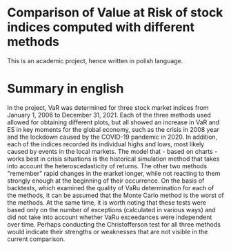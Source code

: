 # Comparison of Value at Risk of stock indices computed with different methods

This is an academic project, hence written in polish language.

# Summary in english

In the project, VaR was determined for three stock market indices from January 1, 2006 to December 31, 2021. Each of the three methods used allowed for obtaining different plots, but all showed an increase in VaR and ES in key moments for the global economy, such as the crisis in 2008 year and the lockdown caused by the COVID-19 pandemic in 2020. In addition, each of the indices recorded its individual highs and lows, most likely caused by events in the local markets.
The model that - based on charts - works best in crisis situations is the historical simulation method that takes into account the heteroscedasticity of returns. The other two methods "remember" rapid changes in the market longer, while not reacting to them strongly enough at the beginning of their occurrence.
On the basis of backtests, which examined the quality of VaRu determination for each of the methods, it can be assumed that the Monte Carlo method is the worst of the methods. At the same time, it is worth noting that these tests were based only on the number of exceptions (calculated in various ways) and did not take into account whether VaRu exceedances were independent over time. Perhaps conducting the Christofferson test for all three methods would indicate their strengths or weaknesses that are not visible in the current comparison.
